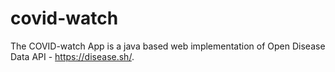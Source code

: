 # covid-watch
The COVID-watch App is a java based web implementation of Open Disease Data API - https://disease.sh/.
